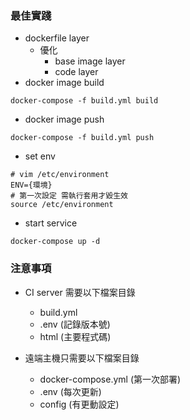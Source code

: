### 最佳實踐
- dockerfile layer
  - 優化
    - base image layer
    - code layer
- docker image build
```
docker-compose -f build.yml build
```

- docker image push
```
docker-compose -f build.yml push
```

- set env
```
# vim /etc/environment
ENV={環境}
# 第一次設定 需執行套用才毀生效
source /etc/environment
```
- start service
```
docker-compose up -d
```


### 注意事項
- CI server 需要以下檔案目錄
  - build.yml
  - .env (記錄版本號)
  - html (主要程式碼)

- 遠端主機只需要以下檔案目錄
  - docker-compose.yml (第一次部署)
  - .env (每次更新)
  - config (有更動設定)
